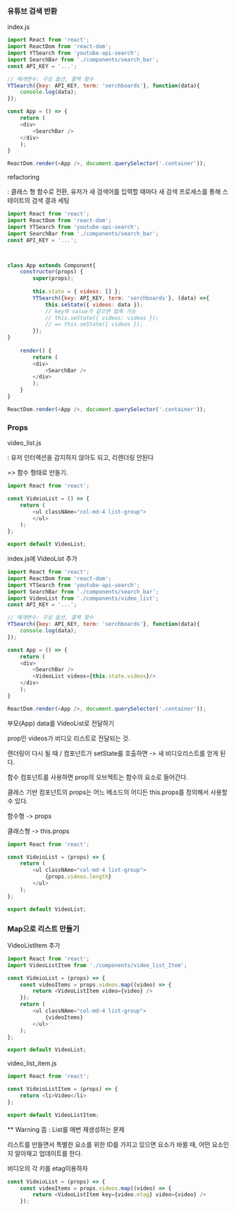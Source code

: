 ### 유튜브 검색 반환

index.js

```javascript
import React from 'react';
import ReactDom from 'react-dom';
import YTSearch from 'youtube-api-search';
import SearchBar from './components/search_bar';
const API_KEY = '...';

// 매개변수: 구성 옵션, 콜백 함수
YTSearch({key: API_KEY, term: 'serchboards'}, function(data){
    console.log(data);
});

const App = () => {
	return (
    <div>  
        <SearchBar />
    </div>
    );
}

ReactDom.render(<App />, document.querySelector('.container'));
```

refactoring

: 클래스 형 함수로 전환, 유저가 새 검색어를 입력할 때마다 새 검색 프로세스를 통해 스테이트의 검색 결과 세팅

```javascript
import React from 'react';
import ReactDom from 'react-dom';
import YTSearch from 'youtube-api-search';
import SearchBar from './components/search_bar';
const API_KEY = '...';



class App extends Component{
    constructor(props) {
    	super(props);
    
    	this.state = { videos: [] };
        YTSearch({key: API_KEY, term: 'serchboards'}, (data) =>{
            this.seState({ videos: data });
            // key와 value가 같으면 압축 가능
            // this.seState({ videos: videos });
            // == this.seState({ videos });
		});
}     
    
    render() {
        return (
        <div>  
            <SearchBar />
        </div>
        );
	}
}

ReactDom.render(<App />, document.querySelector('.container'));
```

### Props

video_list.js

: 유저 인터렉션을 감지하지 않아도 되고, 리렌더링 안된다

=> 함수 형태로 만들기.

```javascript
import React from 'react';

const VideioList = () => {
 	return (
 		<ul classNAme="col-md-4 list-group">
 		</ul>
 	);
};

export default VideoList;
```

index.js에 VideoList 추가

```javascript
import React from 'react';
import ReactDom from 'react-dom';
import YTSearch from 'youtube-api-search';
import SearchBar from './components/search_bar';
import VideoList from './components/video_list';
const API_KEY = '...';

// 매개변수: 구성 옵션, 콜백 함수
YTSearch({key: API_KEY, term: 'serchboards'}, function(data){
    console.log(data);
});

const App = () => {
	return (
    <div>  
        <SearchBar />
        <VideoList videos={this.state.videos}/>
    </div>
    );
}

ReactDom.render(<App />, document.querySelector('.container'));
```

부모(App) data를 VideoList로 전달하기

prop인 videos가 비디오 리스트로 전달되는 것.

렌더링이 다시 될 때 / 컴포넌트가 setState를 호출하면 -> 새 비디오리스트를 얻게 된다. 



함수 컴포넌트를 사용하면 prop의 오브젝트는 함수의 요소로 들어간다.

클래스 기반 컴포넌트의 props는 어느 메소드의 어디든 this.props를 정의해서 사용할 수 있다.

함수형 -> props

클래스형 -> this.props

```javascript
import React from 'react';

const VideioList = (props) => {
 	return (
 		<ul classNAme="col-md-4 list-group">
        	{props.videos.length}
 		</ul>
 	);
};

export default VideoList;
```

### Map으로 리스트 만들기

VideoListItem 추가

```javascript
import React from 'react';
import VideoListItem from './components/video_list_Item';

const VideioList = (props) => {
    const videoItems = props.videos.map((video) => {
        return <VideoListItem video={video} />
    });
 	return (
 		<ul classNAme="col-md-4 list-group">
        	{videoItems}
 		</ul>
 	);
};

export default VideoList;
```

video_list_item.js

```javascript
import React from 'react';

const VideioListItem = (props) => {
 	return <li>Video</li>
};

export default VideoListItem;
```

** Warning 뜸 : List를 매번 재생성하는 문제

리스트를 만들면서 특별한 요소를 위한 ID를 가지고 있으면 요소가 바뀔 때,  어떤 요소인지 알아채고 업데이트를 한다.

비디오의 각 키를 etag이용하자

```javascript
const VideioList = (props) => {
    const videoItems = props.videos.map((video) => {
        return <VideoListItem key={video.etag} video={video} />
    });

```

